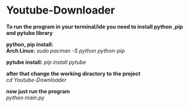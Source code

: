 # Youtube-Downloader

<strong>To run the program in your terminal/ide you need to install python ,pip and pytube library</strong></br>

<strong>python, pip install:</strong></br>
<strong>Arch Linux:</strong> <em>sudo pacman -S python python-pip </em></br>

<strong>pytube install:</strong>
<em>pip install pytube</em> </br>

<strong>after that change the working diractory to the project </strong></br>
<em>cd Youtube-Downloader</em></br>

<strong>now just run the program</strong></br>
<em>python main.py</em>
